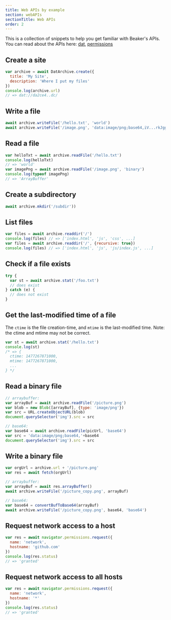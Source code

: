 ```yaml
---
title: Web APIs by example
section: webAPIs
sectionTitle: Web APIs
order: 2
---
```


This is a collection of snippets to help you get familiar with Beaker's APIs.
You can read about the APIs here: [dat](./dat.html), [permissions](./permissions.html)

## Create a site

```js
var archive = await DatArchive.create({
  title: 'My Site',
  description: 'Where I put my files'
})
console.log(archive.url)
// => dat://da2ce4..dc/
```

## Write a file

```js
await archive.writeFile('/hello.txt', 'world')
await archive.writeFile('/image.png', 'data:image/png;base64,iV...rkJggg==', 'base64')
```

## Read a file

```js
var helloTxt = await archive.readFile('/hello.txt')
console.log(helloTxt)
// => 'world'
var imagePng = await archive.readFile('/image.png', 'binary')
console.log(typeof imagePng)
// => 'ArrayBuffer'
```

## Create a subdirectory

```js
await archive.mkdir('/subdir'))
```

## List files

```js
var files = await archive.readdir('/')
console.log(files) // => ['index.html', 'js', 'css', ...]
var files = await archive.readdir('/', {recursive: true})
console.log(files) // => ['index.html', 'js', 'js/index.js', ...]
```

## Check if a file exists

```js
try {
  var st = await archive.stat('/foo.txt')
  // does exist
} catch (e) {
  // does not exist
}
```

## Get the last-modified time of a file

The `ctime` is the file creation-time, and `mtime` is the last-modified time.
Note: the ctime and mtime may not be correct.

```js
var st = await archive.stat('/hello.txt')
console.log(st)
/* => {
  ctime: 1477267871000,
  mtime: 1477267871000,
  ...
} */
```

## Read a binary file

```js
// arraybuffer:
var arrayBuf = await archive.readFile('/picture.png')
var blob = new Blob([arrayBuf], {type: 'image/png'})
var src = URL.createObjectURL(blob)
document.querySelector('img').src = src

// base64:
var base64 = await archive.readFile(picUrl, 'base64')
var src = 'data:image/png;base64,'+base64
document.querySelector('img').src = src
```

## Write a binary file

```js
var orgUrl = archive.url + '/picture.png'
var res = await fetch(orgUrl)

// arraybuffer:
var arrayBuf = await res.arrayBuffer()
await archive.writeFile('/picture_copy.png', arrayBuf)

// base64:
var base64 = convertBufToBase64(arrayBuf)
await archive.writeFile('/picture_copy.png', base64, 'base64')
```

## Request network access to a host

```js
var res = await navigator.permissions.request({
  name: 'network',
  hostname: 'github.com'
})
console.log(res.status)
// => 'granted'
```

## Request network access to all hosts

```js
var res = await navigator.permissions.request({
  name: 'network',
  hostname: '*'
})
console.log(res.status)
// => 'granted'
```